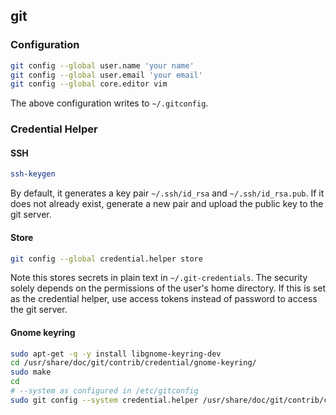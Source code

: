 ## git

### Configuration

```bash
git config --global user.name 'your name'
git config --global user.email 'your email'
git config --global core.editor vim
```

The above configuration writes to `~/.gitconfig`.

### Credential Helper

#### SSH

```bash
ssh-keygen
```

By default, it generates a key pair `~/.ssh/id_rsa` and `~/.ssh/id_rsa.pub`. If it does not already exist, generate a new pair and upload the public key to the git server.

#### Store

```bash
git config --global credential.helper store
```

Note this stores secrets in plain text in `~/.git-credentials`. The security solely depends on the permissions of the user's home directory. If this is set as the credential helper, use access tokens instead of password to access the git server.

#### Gnome keyring

```bash
sudo apt-get -q -y install libgnome-keyring-dev
cd /usr/share/doc/git/contrib/credential/gnome-keyring/
sudo make
cd
# --system as configured in /etc/gitconfig
sudo git config --system credential.helper /usr/share/doc/git/contrib/credential/gnome-keyring/git-credential-gnome-keyring
```

